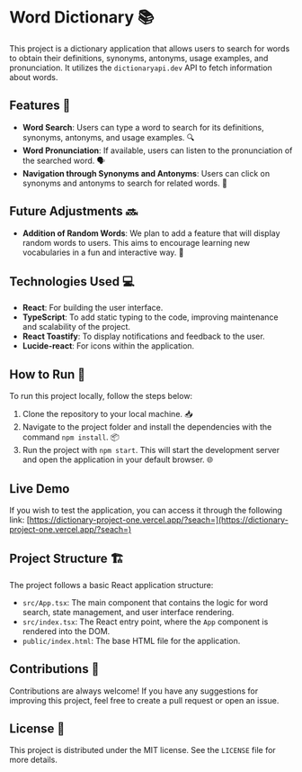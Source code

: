 # Word Dictionary 📚

This project is a dictionary application that allows users to search for words to obtain their definitions, synonyms, antonyms, usage examples, and pronunciation. It utilizes the `dictionaryapi.dev` API to fetch information about words.

## Features 🌟

- **Word Search**: Users can type a word to search for its definitions, synonyms, antonyms, and usage examples. 🔍
- **Word Pronunciation**: If available, users can listen to the pronunciation of the searched word. 🗣️
- **Navigation through Synonyms and Antonyms**: Users can click on synonyms and antonyms to search for related words. 🔗

## Future Adjustments 🔜

- **Addition of Random Words**: We plan to add a feature that will display random words to users. This aims to encourage learning new vocabularies in a fun and interactive way. 🎲

## Technologies Used 💻

- **React**: For building the user interface.
- **TypeScript**: To add static typing to the code, improving maintenance and scalability of the project.
- **React Toastify**: To display notifications and feedback to the user.
- **Lucide-react**: For icons within the application.

## How to Run 🚀

To run this project locally, follow the steps below:

1. Clone the repository to your local machine. 📥
2. Navigate to the project folder and install the dependencies with the command `npm install`. 📦
3. Run the project with `npm start`. This will start the development server and open the application in your default browser. 🌐

## Live Demo

If you wish to test the application, you can access it through the following link: [https://dictionary-project-one.vercel.app/?seach=](https://dictionary-project-one.vercel.app/?seach=)

## Project Structure 🏗️

The project follows a basic React application structure:

- `src/App.tsx`: The main component that contains the logic for word search, state management, and user interface rendering.
- `src/index.tsx`: The React entry point, where the `App` component is rendered into the DOM.
- `public/index.html`: The base HTML file for the application.

## Contributions 🤝

Contributions are always welcome! If you have any suggestions for improving this project, feel free to create a pull request or open an issue.

## License 📄

This project is distributed under the MIT license. See the `LICENSE` file for more details.
